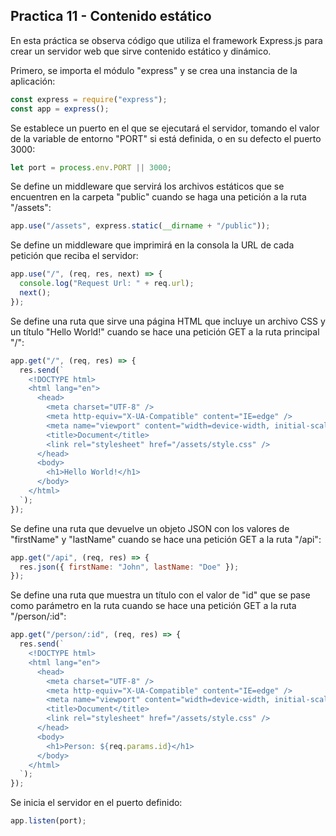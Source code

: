 ## Practica 11 - Contenido estático

En esta práctica se observa código que utiliza el framework Express.js para crear un servidor web que sirve contenido estático y dinámico.

Primero, se importa el módulo "express" y se crea una instancia de la aplicación:
```js
const express = require("express");
const app = express();
```

Se establece un puerto en el que se ejecutará el servidor, tomando el valor de la variable de entorno "PORT" si está definida, o en su defecto el puerto 3000:
```js
let port = process.env.PORT || 3000;
```

Se define un middleware que servirá los archivos estáticos que se encuentren en la carpeta "public" cuando se haga una petición a la ruta "/assets":
```js
app.use("/assets", express.static(__dirname + "/public"));
```

Se define un middleware que imprimirá en la consola la URL de cada petición que reciba el servidor:
```js
app.use("/", (req, res, next) => {
  console.log("Request Url: " + req.url);
  next();
});
```

Se define una ruta que sirve una página HTML que incluye un archivo CSS y un título "Hello World!" cuando se hace una petición GET a la ruta principal "/":
```js
app.get("/", (req, res) => {
  res.send(`
    <!DOCTYPE html>
    <html lang="en">
      <head>
        <meta charset="UTF-8" />
        <meta http-equiv="X-UA-Compatible" content="IE=edge" />
        <meta name="viewport" content="width=device-width, initial-scale=1.0" />
        <title>Document</title>
        <link rel="stylesheet" href="/assets/style.css" />
      </head>
      <body>
        <h1>Hello World!</h1>
      </body>
    </html>
  `);
});
```

Se define una ruta que devuelve un objeto JSON con los valores de "firstName" y "lastName" cuando se hace una petición GET a la ruta "/api":
```js
app.get("/api", (req, res) => {
  res.json({ firstName: "John", lastName: "Doe" });
});
```

Se define una ruta que muestra un título con el valor de "id" que se pase como parámetro en la ruta cuando se hace una petición GET a la ruta "/person/:id":
```js
app.get("/person/:id", (req, res) => {
  res.send(`
    <!DOCTYPE html>
    <html lang="en">
      <head>
        <meta charset="UTF-8" />
        <meta http-equiv="X-UA-Compatible" content="IE=edge" />
        <meta name="viewport" content="width=device-width, initial-scale=1.0" />
        <title>Document</title>
        <link rel="stylesheet" href="/assets/style.css" />
      </head>
      <body>
        <h1>Person: ${req.params.id}</h1>
      </body>
    </html>
  `);
});
```

Se inicia el servidor en el puerto definido:
```js
app.listen(port);
```